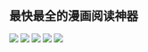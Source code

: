 ## 最快最全的漫画阅读神器


<!-- class="ui medium images" -->
![](/assets/images/works/漫画速递/home.jpg)
![](/assets/images/works/漫画速递/search.jpg)
![](/assets/images/works/漫画速递/comic.jpg)
![](/assets/images/works/漫画速递/reader.jpg)
![](/assets/images/works/漫画速递/search.jpg)
<!-- endclass -->
